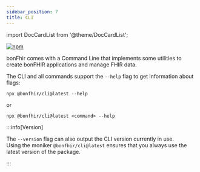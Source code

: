 ```yaml
---
sidebar_position: 7
title: CLI
---
```


import DocCardList from '@theme/DocCardList';

[![npm](https://img.shields.io/npm/v/@bonfhir/cli)](https://www.npmjs.com/package/@bonfhir/cli)

bonFhir comes with a Command Line that implements some utilities to create bonFHIR applications and manage FHIR data.

The CLI and all commands support the `--help` flag to get information about flags:

```
npx @bonfhir/cli@latest --help
```

or

```
npx @bonfhir/cli@latest <command> --help
```

:::info[Version]

The `--version` flag can also output the CLI version currently in use.  
Using the moniker `@bonfhir/cli@latest` ensures that you always use the latest version of the package.

:::

<DocCardList />
